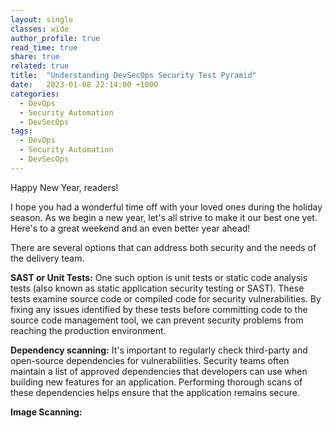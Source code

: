 ```yaml
---
layout: single
classes: wide
author_profile: true
read_time: true
share: true
related: true
title:  "Understanding DevSecOps Security Test Pyramid"
date:   2023-01-08 22:14:00 +1000
categories:
  - DevOps
  - Security Automation
  - DevSecOps
tags:
  - DevOps
  - Security Automation
  - DevSecOps
---
```


Happy New Year, readers! 

I hope you had a wonderful time off with your loved ones during the holiday season. As we begin a new year, let's all strive to make it our best one yet. Here's to a great weekend and an even better year ahead!


There are several options that can address both security and the needs of the delivery team. 

**SAST or Unit Tests:** One such option is unit tests or static code analysis tests (also known as static application security testing or SAST). These tests examine source code or compiled code for security vulnerabilities. By fixing any issues identified by these tests before committing code to the source code management tool, we can prevent security problems from reaching the production environment.

**Dependency scanning:** It's important to regularly check third-party and open-source dependencies for vulnerabilities. Security teams often maintain a list of approved dependencies that developers can use when building new features for an application. Performing thorough scans of these dependencies helps ensure that the application remains secure.

**Image Scanning:** 


